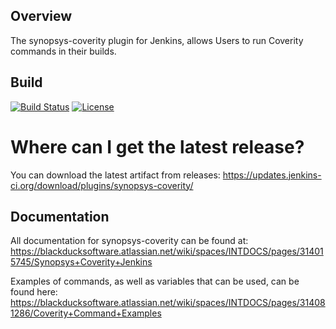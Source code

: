 ## Overview ##
The synopsys-coverity plugin for Jenkins, allows Users to run Coverity commands in their builds. 

## Build ##

[![Build Status](https://travis-ci.org/jenkinsci/synopsys-coverity-plugin.svg?branch=master)](https://travis-ci.org/jenkinsci/synopsys-coverity-plugin)
[![License](https://img.shields.io/badge/License-Apache%202.0-blue.svg)](https://opensource.org/licenses/Apache-2.0) 


# Where can I get the latest release?

You can download the latest artifact from releases: https://updates.jenkins-ci.org/download/plugins/synopsys-coverity/

## Documentation ##
All documentation for synopsys-coverity can be found at:  https://blackducksoftware.atlassian.net/wiki/spaces/INTDOCS/pages/314015745/Synopsys+Coverity+Jenkins

Examples of commands, as well as variables that can be used, can be found here: https://blackducksoftware.atlassian.net/wiki/spaces/INTDOCS/pages/314081286/Coverity+Command+Examples

